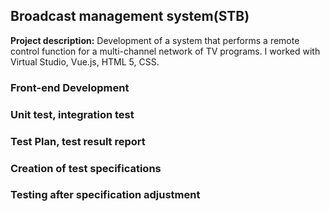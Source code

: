 ## Broadcast management system(STB)

**Project description:** 
Development of a system that performs a remote control function for a multi-channel network of TV programs. I worked with Virtual Studio, Vue.js, HTML 5, CSS.

### Front-end Development
### Unit test, integration test
### Test Plan, test result report
### Creation of test specifications
### Testing after specification adjustment
